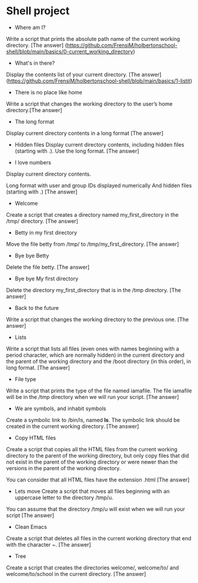 # Shell project
* Where am I?

Write a script that prints the absolute path name of the current working directory. [The answer] (https://github.com/FrensiM/holbertonschool-shell/blob/main/basics/0-current_working_directory)

* What's in there?

Display the contents list of your current directory. [The answer] (https://github.com/FrensiM/holbertonschool-shell/blob/main/basics/1-listit)
* There is no place like home

Write a script that changes the working directory to the user’s home directory.[The answer]

* The long format

Display current directory contents in a long format [The answer]

* Hidden files
Display current directory contents, including hidden files (starting with .). Use the long format. [The answer]

* I love numbers

Display current directory contents.

Long format
with user and group IDs displayed numerically
And hidden files (starting with .) [The answer]
* Welcome

Create a script that creates a directory named my_first_directory in the /tmp/ directory. [The answer]

* Betty in my first directory

Move the file betty from /tmp/ to /tmp/my_first_directory. [The answer]

* Bye bye Betty

Delete the file betty. [The answer]

* Bye bye My first directory

Delete the directory my_first_directory that is in the /tmp directory. [The answer]

* Back to the future

Write a script that changes the working directory to the previous one. [The answer]

* Lists

Write a script that lists all files (even ones with names beginning with a period character, which are normally hidden) in the current directory and the parent of the working directory and the /boot directory (in this order), in long format. [The answer]

* File type

Write a script that prints the type of the file named iamafile. The file iamafile will be in the /tmp directory when we will run your script. [The answer]

* We are symbols, and inhabit symbols

Create a symbolic link to /bin/ls, named __ls__. The symbolic link should be created in the current working directory. [The answer]

* Copy HTML files

Create a script that copies all the HTML files from the current working directory to the parent of the working directory, but only copy files that did not exist in the parent of the working directory or were newer than the versions in the parent of the working directory.

You can consider that all HTML files have the extension .html
[The answer]

* Lets move
Create a script that moves all files beginning with an uppercase letter to the directory /tmp/u.

You can assume that the directory /tmp/u will exist when we will run your script
[The answer]

* Clean Emacs

Create a script that deletes all files in the current working directory that end with the character ~.
[The answer]

* Tree

Create a script that creates the directories welcome/, welcome/to/ and welcome/to/school in the current directory.
[The answer]

